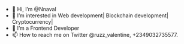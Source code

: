 - 👋 Hi, I’m @Nnaval
- 👀 I’m interested in Web development| Blockchain development| Cryptocurrency| 
- 🌱 I’m a Frontend Developer
- 📫 How to reach me  on Twitter @ruzz_valentine, +2349032735577.

<!---
Nnaval/Nnaval is a ✨ special ✨ repository because its `README.md` (this file) appears on your GitHub profile.
You can click the Preview link to take a look at your changes.
--->

